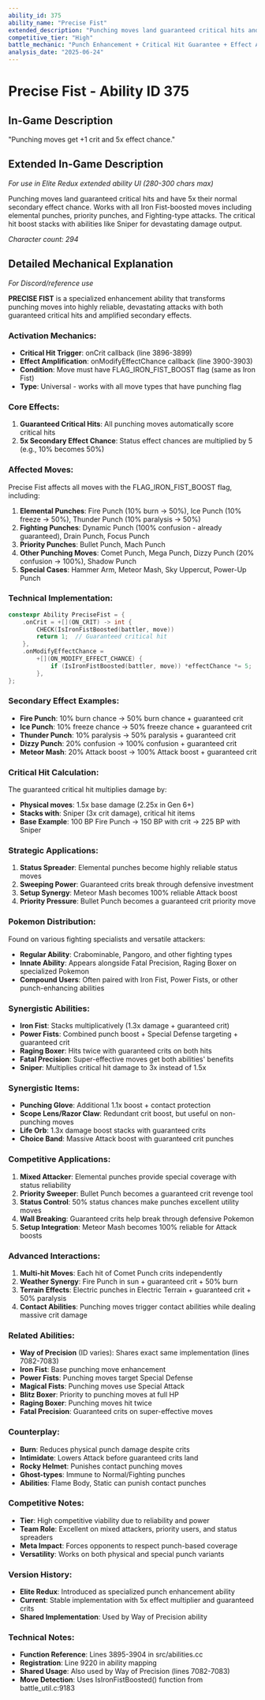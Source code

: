 ```yaml
---
ability_id: 375
ability_name: "Precise Fist"
extended_description: "Punching moves land guaranteed critical hits and have 5x their normal secondary effect chance. Works with all Iron Fist-boosted moves including elemental punches, priority punches, and Fighting-type attacks. The critical hit boost stacks with abilities like Sniper for devastating damage output."
competitive_tier: "High"
battle_mechanic: "Punch Enhancement + Critical Hit Guarantee + Effect Amplification"
analysis_date: "2025-06-24"
---
```


# Precise Fist - Ability ID 375

## In-Game Description
"Punching moves get +1 crit and 5x effect chance."

## Extended In-Game Description
*For use in Elite Redux extended ability UI (280-300 chars max)*

Punching moves land guaranteed critical hits and have 5x their normal secondary effect chance. Works with all Iron Fist-boosted moves including elemental punches, priority punches, and Fighting-type attacks. The critical hit boost stacks with abilities like Sniper for devastating damage output.

*Character count: 294*

## Detailed Mechanical Explanation
*For Discord/reference use*

**PRECISE FIST** is a specialized enhancement ability that transforms punching moves into highly reliable, devastating attacks with both guaranteed critical hits and amplified secondary effects.

### Activation Mechanics:
- **Critical Hit Trigger**: onCrit callback (line 3896-3899)
- **Effect Amplification**: onModifyEffectChance callback (line 3900-3903)
- **Condition**: Move must have FLAG_IRON_FIST_BOOST flag (same as Iron Fist)
- **Type**: Universal - works with all move types that have punching flag

### Core Effects:
1. **Guaranteed Critical Hits**: All punching moves automatically score critical hits
2. **5x Secondary Effect Chance**: Status effect chances are multiplied by 5 (e.g., 10% becomes 50%)

### Affected Moves:
Precise Fist affects all moves with the FLAG_IRON_FIST_BOOST flag, including:

1. **Elemental Punches**: Fire Punch (10% burn → 50%), Ice Punch (10% freeze → 50%), Thunder Punch (10% paralysis → 50%)
2. **Fighting Punches**: Dynamic Punch (100% confusion - already guaranteed), Drain Punch, Focus Punch
3. **Priority Punches**: Bullet Punch, Mach Punch
4. **Other Punching Moves**: Comet Punch, Mega Punch, Dizzy Punch (20% confusion → 100%), Shadow Punch
5. **Special Cases**: Hammer Arm, Meteor Mash, Sky Uppercut, Power-Up Punch

### Technical Implementation:
```cpp
constexpr Ability PreciseFist = {
    .onCrit = +[](ON_CRIT) -> int {
        CHECK(IsIronFistBoosted(battler, move))
        return 1;  // Guaranteed critical hit
    },
    .onModifyEffectChance =
        +[](ON_MODIFY_EFFECT_CHANCE) {
            if (IsIronFistBoosted(battler, move)) *effectChance *= 5;
        },
};
```

### Secondary Effect Examples:
- **Fire Punch**: 10% burn chance → 50% burn chance + guaranteed crit
- **Ice Punch**: 10% freeze chance → 50% freeze chance + guaranteed crit  
- **Thunder Punch**: 10% paralysis → 50% paralysis + guaranteed crit
- **Dizzy Punch**: 20% confusion → 100% confusion + guaranteed crit
- **Meteor Mash**: 20% Attack boost → 100% Attack boost + guaranteed crit

### Critical Hit Calculation:
The guaranteed critical hit multiplies damage by:
- **Physical moves**: 1.5x base damage (2.25x in Gen 6+)
- **Stacks with**: Sniper (3x crit damage), critical hit items
- **Base Example**: 100 BP Fire Punch → 150 BP with crit → 225 BP with Sniper

### Strategic Applications:
1. **Status Spreader**: Elemental punches become highly reliable status moves
2. **Sweeping Power**: Guaranteed crits break through defensive investment
3. **Setup Synergy**: Meteor Mash becomes 100% reliable Attack boost
4. **Priority Pressure**: Bullet Punch becomes a guaranteed crit priority move

### Pokemon Distribution:
Found on various fighting specialists and versatile attackers:
- **Regular Ability**: Crabominable, Pangoro, and other fighting types
- **Innate Ability**: Appears alongside Fatal Precision, Raging Boxer on specialized Pokemon
- **Compound Users**: Often paired with Iron Fist, Power Fists, or other punch-enhancing abilities

### Synergistic Abilities:
- **Iron Fist**: Stacks multiplicatively (1.3x damage + guaranteed crit)
- **Power Fists**: Combined punch boost + Special Defense targeting + guaranteed crit
- **Raging Boxer**: Hits twice with guaranteed crits on both hits
- **Fatal Precision**: Super-effective moves get both abilities' benefits
- **Sniper**: Multiplies critical hit damage to 3x instead of 1.5x

### Synergistic Items:
- **Punching Glove**: Additional 1.1x boost + contact protection
- **Scope Lens/Razor Claw**: Redundant crit boost, but useful on non-punching moves
- **Life Orb**: 1.3x damage boost stacks with guaranteed crits
- **Choice Band**: Massive Attack boost with guaranteed crit punches

### Competitive Applications:
1. **Mixed Attacker**: Elemental punches provide special coverage with status reliability
2. **Priority Sweeper**: Bullet Punch becomes a guaranteed crit revenge tool
3. **Status Control**: 50% status chances make punches excellent utility moves
4. **Wall Breaking**: Guaranteed crits help break through defensive Pokemon
5. **Setup Integration**: Meteor Mash becomes 100% reliable for Attack boosts

### Advanced Interactions:
1. **Multi-hit Moves**: Each hit of Comet Punch crits independently
2. **Weather Synergy**: Fire Punch in sun + guaranteed crit + 50% burn
3. **Terrain Effects**: Electric punches in Electric Terrain + guaranteed crit + 50% paralysis
4. **Contact Abilities**: Punching moves trigger contact abilities while dealing massive crit damage

### Related Abilities:
- **Way of Precision** (ID varies): Shares exact same implementation (lines 7082-7083)
- **Iron Fist**: Base punching move enhancement
- **Power Fists**: Punching moves target Special Defense
- **Magical Fists**: Punching moves use Special Attack
- **Blitz Boxer**: Priority to punching moves at full HP
- **Raging Boxer**: Punching moves hit twice
- **Fatal Precision**: Guaranteed crits on super-effective moves

### Counterplay:
- **Burn**: Reduces physical punch damage despite crits
- **Intimidate**: Lowers Attack before guaranteed crits land
- **Rocky Helmet**: Punishes contact punching moves
- **Ghost-types**: Immune to Normal/Fighting punches
- **Abilities**: Flame Body, Static can punish contact punches

### Competitive Notes:
- **Tier**: High competitive viability due to reliability and power
- **Team Role**: Excellent on mixed attackers, priority users, and status spreaders
- **Meta Impact**: Forces opponents to respect punch-based coverage
- **Versatility**: Works on both physical and special punch variants

### Version History:
- **Elite Redux**: Introduced as specialized punch enhancement ability
- **Current**: Stable implementation with 5x effect multiplier and guaranteed crits
- **Shared Implementation**: Used by Way of Precision ability

### Technical Notes:
- **Function Reference**: Lines 3895-3904 in src/abilities.cc
- **Registration**: Line 9220 in ability mapping
- **Shared Usage**: Also used by Way of Precision (lines 7082-7083)
- **Move Detection**: Uses IsIronFistBoosted() function from battle_util.c:9183